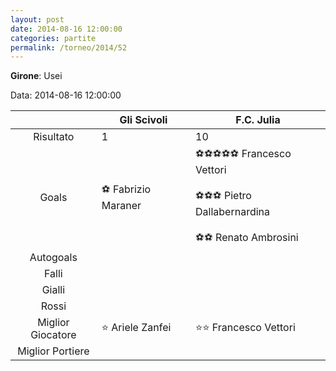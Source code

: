 ```yaml
---
layout: post
date: 2014-08-16 12:00:00
categories: partite
permalink: /torneo/2014/52
---
```

**Girone**: Usei

Data: 2014-08-16 12:00:00

| | Gli Scivoli | F.C. Julia |
|:-----:|-----|-----|
Risultato|1|10
Goals|⚽ Fabrizio Maraner|⚽⚽⚽⚽⚽ Francesco Vettori<br/><br/>⚽⚽⚽ Pietro Dallabernardina<br/><br/>⚽⚽ Renato Ambrosini<br/>
Autogoals||
Falli||
Gialli||
Rossi||
Miglior Giocatore|⭐ Ariele Zanfei<br/>|⭐⭐ Francesco Vettori<br/>
Miglior Portiere||